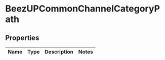 
# BeezUPCommonChannelCategoryPath

## Properties
Name | Type | Description | Notes
------------ | ------------- | ------------- | -------------




